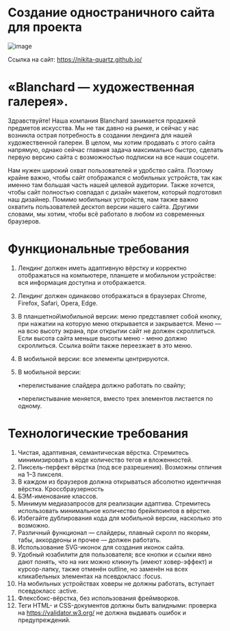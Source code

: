 # Создание одностраничного сайта для проекта
![image](https://user-images.githubusercontent.com/72502985/190443581-fc285ce0-c0d3-4147-918c-3bf28161f724.png)

Ссылка на сайт: https://nikita-quartz.github.io/
# «Blanchard — художественная галерея».

Здравствуйте! Наша компания Blanchard занимается продажей предметов искусства. Мы не так
давно на рынке, и сейчас у нас возникла острая потребность в создании лендинга для нашей
художественной галереи. В целом, мы хотим продавать с этого сайта напрямую, однако сейчас
главная задача максимально быстро, сделать первую версию сайта с
возможностью подписки на все наши соцсети.

Нам нужен широкий охват пользователей и удобство сайта. Поэтому крайне важно, чтобы сайт
отображался с мобильных устройств, так как именно там большая часть нашей целевой
аудитории. Также хочется, чтобы сайт полностью совпадал с дизайн макетом, который
подготовил наш дизайнер. Помимо мобильных устройств, нам также важно охватить
пользователей десктоп версии нашего сайта. Другими словами, мы хотим, чтобы всё работало в
любом из современных браузеров.

# Функциональные требования

1. Лендинг должен иметь адаптивную вёрстку и корректно отображаться на компьютере,
планшете и мобильном устройстве: вся информация доступна и отображается.
2. Лендинг должен одинаково отображаться в браузерах Chrome, Firefox, Safari,
Opera, Edge.
3. В планшетной\мобильной версии: меню представляет собой кнопку, при нажатии на которую меню открывается и закрывается. Меню — на всю высоту экрана, при открытии сайт не должен скроллиться. Если высота сайта меньше высоты меню - меню должно скроллиться. Ссылка войти также переезжает в это меню.
4. В мобильной версии: все элементы центрируются.
5. В мобильной версии:

     •перелистывание слайдера должно работать по свайпу;

     •перелистывание меняется, вместо трех элементов листается по одному.

# Технологические требования
1. Чистая, адаптивная, семантическая вёрстка. Стремитесь минимизировать в коде количество тегов и вложенностей.
2. Пиксель-перфект вёрстка (под все разрешения). Возможны отличия на 1–3 пикселя.
3. В каждом из браузеров должна открываться абсолютно идентичная вёрстка. Кроссбраузерность
4. БЭМ-именование классов.
5. Минимум медиазапросов для реализации адаптива. Стремитесь использовать минимальное количество брейкпоинтов в вёрстке.
6. Избегайте дублирования кода для мобильной версии, насколько это
возможно. 
7. Различный функционал — слайдеры, плавный скролл по якорям, табы, аккордеоны и прочее — должен работать.
8. Использование SVG-иконок для создания иконок сайта.
9. Удобный юзабилити для пользователя; все кнопки и ссылки явно дают понять, что на них можно кликнуть (имеют ховер-эффект) и курсор-лапку, также отменён outline, но заменён на всех кликабельных элементах на псевдокласс :focus.
10. На мобильных устройствах ховеры не должны работать, вступает псевдокласс :active.
11. Флексбокс-вёрстка, без использования фреймворков.
12. Теги HTML- и CSS-документов должны быть валидными: проверка на https://validator.w3.org/ не должна выдавать ошибок и предупреждений.
